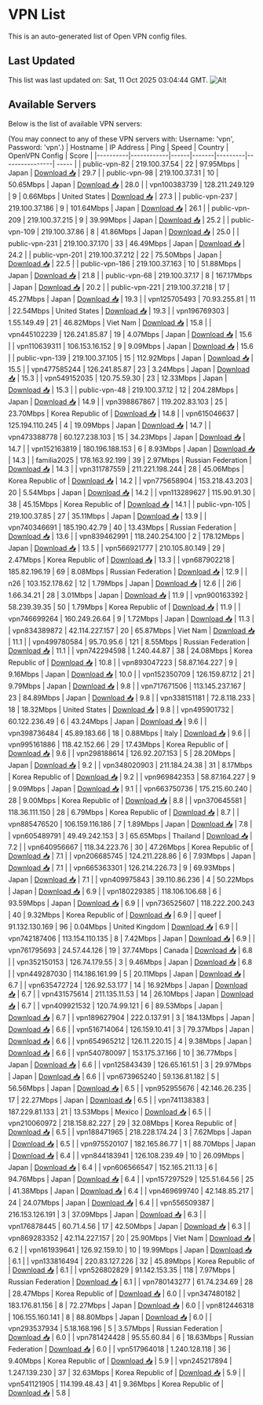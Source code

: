 # VPN List

This is an auto-generated list of Open VPN config files.

## Last Updated

This list was last updated on: Sat, 11 Oct 2025 03:04:44 GMT.
![Alt](https://repobeats.axiom.co/api/embed/186b98318ef1479477931607c1ad7d823f12451f.svg "Repobeats analytics image")

## Available Servers

Below is the list of available VPN servers:

(You may connect to any of these VPN servers with: Username: 'vpn', Password: 'vpn'.)
| Hostname | IP Address | Ping | Speed | Country | OpenVPN Config | Score |
|----------|------------|------|-------|---------|----------------| ----- |
| public-vpn-82 | 219.100.37.54 | 22 | 97.95Mbps | Japan | [Download 📥](./configs/server_0_JP.ovpn) | 29.7 |
| public-vpn-98 | 219.100.37.31 | 10 | 50.65Mbps | Japan | [Download 📥](./configs/server_1_JP.ovpn) | 28.0 |
| vpn100383739 | 128.211.249.129 | 9 | 0.66Mbps | United States | [Download 📥](./configs/server_2_US.ovpn) | 27.3 |
| public-vpn-237 | 219.100.37.186 | 9 | 101.64Mbps | Japan | [Download 📥](./configs/server_3_JP.ovpn) | 26.1 |
| public-vpn-209 | 219.100.37.215 | 9 | 39.99Mbps | Japan | [Download 📥](./configs/server_4_JP.ovpn) | 25.2 |
| public-vpn-109 | 219.100.37.86 | 8 | 41.86Mbps | Japan | [Download 📥](./configs/server_5_JP.ovpn) | 25.0 |
| public-vpn-231 | 219.100.37.170 | 33 | 46.49Mbps | Japan | [Download 📥](./configs/server_6_JP.ovpn) | 24.2 |
| public-vpn-201 | 219.100.37.212 | 22 | 75.50Mbps | Japan | [Download 📥](./configs/server_7_JP.ovpn) | 22.5 |
| public-vpn-186 | 219.100.37.163 | 10 | 51.88Mbps | Japan | [Download 📥](./configs/server_8_JP.ovpn) | 21.8 |
| public-vpn-68 | 219.100.37.17 | 8 | 167.17Mbps | Japan | [Download 📥](./configs/server_9_JP.ovpn) | 20.2 |
| public-vpn-221 | 219.100.37.218 | 17 | 45.27Mbps | Japan | [Download 📥](./configs/server_10_JP.ovpn) | 19.3 |
| vpn125705493 | 70.93.255.81 | 11 | 22.54Mbps | United States | [Download 📥](./configs/server_11_US.ovpn) | 19.3 |
| vpn196769303 | 1.55.149.49 | 21 | 46.82Mbps | Viet Nam | [Download 📥](./configs/server_12_VN.ovpn) | 15.8 |
| vpn445102239 | 126.241.85.87 | 19 | 4.07Mbps | Japan | [Download 📥](./configs/server_13_JP.ovpn) | 15.6 |
| vpn110639311 | 106.153.16.152 | 9 | 9.09Mbps | Japan | [Download 📥](./configs/server_14_JP.ovpn) | 15.6 |
| public-vpn-139 | 219.100.37.105 | 15 | 112.92Mbps | Japan | [Download 📥](./configs/server_15_JP.ovpn) | 15.5 |
| vpn477585244 | 126.241.85.87 | 23 | 3.24Mbps | Japan | [Download 📥](./configs/server_16_JP.ovpn) | 15.3 |
| vpn549152035 | 120.75.59.30 | 23 | 12.33Mbps | Japan | [Download 📥](./configs/server_17_JP.ovpn) | 15.3 |
| public-vpn-48 | 219.100.37.12 | 12 | 204.28Mbps | Japan | [Download 📥](./configs/server_18_JP.ovpn) | 14.9 |
| vpn398867867 | 119.202.83.103 | 25 | 23.70Mbps | Korea Republic of | [Download 📥](./configs/server_19_KR.ovpn) | 14.8 |
| vpn615046637 | 125.194.110.245 | 4 | 19.09Mbps | Japan | [Download 📥](./configs/server_20_JP.ovpn) | 14.7 |
| vpn473388778 | 60.127.238.103 | 15 | 34.23Mbps | Japan | [Download 📥](./configs/server_21_JP.ovpn) | 14.7 |
| vpn152163819 | 180.196.188.153 | 6 | 8.93Mbps | Japan | [Download 📥](./configs/server_22_JP.ovpn) | 14.3 |
| familia2025 | 178.163.92.199 | 39 | 2.97Mbps | Russian Federation | [Download 📥](./configs/server_23_RU.ovpn) | 14.3 |
| vpn311787559 | 211.221.198.244 | 28 | 45.06Mbps | Korea Republic of | [Download 📥](./configs/server_24_KR.ovpn) | 14.2 |
| vpn775658904 | 153.218.43.203 | 20 | 5.54Mbps | Japan | [Download 📥](./configs/server_25_JP.ovpn) | 14.2 |
| vpn113289627 | 115.90.91.30 | 38 | 45.15Mbps | Korea Republic of | [Download 📥](./configs/server_26_KR.ovpn) | 14.1 |
| public-vpn-105 | 219.100.37.85 | 27 | 35.11Mbps | Japan | [Download 📥](./configs/server_27_JP.ovpn) | 13.9 |
| vpn740346691 | 185.190.42.79 | 40 | 13.43Mbps | Russian Federation | [Download 📥](./configs/server_28_RU.ovpn) | 13.6 |
| vpn839462991 | 118.240.254.100 | 2 | 178.12Mbps | Japan | [Download 📥](./configs/server_29_JP.ovpn) | 13.5 |
| vpn566921777 | 210.105.80.149 | 29 | 2.47Mbps | Korea Republic of | [Download 📥](./configs/server_30_KR.ovpn) | 13.3 |
| vpn687902218 | 185.82.196.19 | 69 | 8.08Mbps | Russian Federation | [Download 📥](./configs/server_31_RU.ovpn) | 12.9 |
| n26 | 103.152.178.62 | 12 | 1.79Mbps | Japan | [Download 📥](./configs/server_32_JP.ovpn) | 12.6 |
| 2i6 | 1.66.34.21 | 28 | 3.01Mbps | Japan | [Download 📥](./configs/server_33_JP.ovpn) | 11.9 |
| vpn900163392 | 58.239.39.35 | 50 | 1.79Mbps | Korea Republic of | [Download 📥](./configs/server_34_KR.ovpn) | 11.9 |
| vpn746699264 | 160.249.26.64 | 9 | 1.72Mbps | Japan | [Download 📥](./configs/server_35_JP.ovpn) | 11.3 |
| vpn834389872 | 42.114.227.157 | 20 | 65.87Mbps | Viet Nam | [Download 📥](./configs/server_36_VN.ovpn) | 11.1 |
| vpn499780584 | 95.70.95.6 | 121 | 8.55Mbps | Russian Federation | [Download 📥](./configs/server_37_RU.ovpn) | 11.1 |
| vpn742294598 | 1.240.44.87 | 38 | 24.08Mbps | Korea Republic of | [Download 📥](./configs/server_38_KR.ovpn) | 10.8 |
| vpn893047223 | 58.87.164.227 | 9 | 9.16Mbps | Japan | [Download 📥](./configs/server_39_JP.ovpn) | 10.0 |
| vpn152350709 | 126.159.87.12 | 21 | 9.79Mbps | Japan | [Download 📥](./configs/server_40_JP.ovpn) | 9.8 |
| vpn717671506 | 113.145.237.167 | 23 | 84.89Mbps | Japan | [Download 📥](./configs/server_41_JP.ovpn) | 9.8 |
| vpn338151181 | 72.8.118.233 | 18 | 18.32Mbps | United States | [Download 📥](./configs/server_42_US.ovpn) | 9.8 |
| vpn495901732 | 60.122.236.49 | 6 | 43.24Mbps | Japan | [Download 📥](./configs/server_43_JP.ovpn) | 9.6 |
| vpn398736484 | 45.89.183.66 | 18 | 0.88Mbps | Italy | [Download 📥](./configs/server_44_IT.ovpn) | 9.6 |
| vpn995161886 | 118.42.152.66 | 29 | 17.43Mbps | Korea Republic of | [Download 📥](./configs/server_45_KR.ovpn) | 9.6 |
| vpn298188614 | 126.92.207.153 | 5 | 28.20Mbps | Japan | [Download 📥](./configs/server_46_JP.ovpn) | 9.2 |
| vpn348020903 | 211.184.24.38 | 31 | 8.17Mbps | Korea Republic of | [Download 📥](./configs/server_47_KR.ovpn) | 9.2 |
| vpn969842353 | 58.87.164.227 | 9 | 9.09Mbps | Japan | [Download 📥](./configs/server_48_JP.ovpn) | 9.1 |
| vpn663750736 | 175.215.60.240 | 28 | 9.00Mbps | Korea Republic of | [Download 📥](./configs/server_49_KR.ovpn) | 8.8 |
| vpn370645581 | 118.36.111.150 | 28 | 6.79Mbps | Korea Republic of | [Download 📥](./configs/server_50_KR.ovpn) | 8.7 |
| vpn885476520 | 106.159.116.186 | 7 | 1.89Mbps | Japan | [Download 📥](./configs/server_51_JP.ovpn) | 7.8 |
| vpn605489791 | 49.49.242.153 | 3 | 65.65Mbps | Thailand | [Download 📥](./configs/server_52_TH.ovpn) | 7.2 |
| vpn640956667 | 118.34.223.76 | 30 | 47.26Mbps | Korea Republic of | [Download 📥](./configs/server_53_KR.ovpn) | 7.1 |
| vpn206685745 | 124.211.228.86 | 6 | 7.93Mbps | Japan | [Download 📥](./configs/server_54_JP.ovpn) | 7.1 |
| vpn665363301 | 126.214.226.73 | 9 | 69.93Mbps | Japan | [Download 📥](./configs/server_55_JP.ovpn) | 7.1 |
| vpn409975843 | 39.110.86.236 | 4 | 50.22Mbps | Japan | [Download 📥](./configs/server_56_JP.ovpn) | 6.9 |
| vpn180229385 | 118.106.106.68 | 6 | 93.59Mbps | Japan | [Download 📥](./configs/server_57_JP.ovpn) | 6.9 |
| vpn736525607 | 118.222.200.243 | 40 | 9.32Mbps | Korea Republic of | [Download 📥](./configs/server_58_KR.ovpn) | 6.9 |
| queef | 91.132.130.169 | 96 | 0.04Mbps | United Kingdom | [Download 📥](./configs/server_59_GB.ovpn) | 6.9 |
| vpn742187406 | 113.154.110.135 | 8 | 7.42Mbps | Japan | [Download 📥](./configs/server_60_JP.ovpn) | 6.9 |
| vpn761795693 | 24.57.44.126 | 19 | 37.74Mbps | Canada | [Download 📥](./configs/server_61_CA.ovpn) | 6.8 |
| vpn352150153 | 126.74.179.55 | 3 | 9.46Mbps | Japan | [Download 📥](./configs/server_62_JP.ovpn) | 6.8 |
| vpn449287030 | 114.186.161.99 | 5 | 20.11Mbps | Japan | [Download 📥](./configs/server_63_JP.ovpn) | 6.7 |
| vpn635472724 | 126.92.53.177 | 14 | 16.92Mbps | Japan | [Download 📥](./configs/server_64_JP.ovpn) | 6.7 |
| vpn431575614 | 211.135.11.53 | 14 | 26.10Mbps | Japan | [Download 📥](./configs/server_65_JP.ovpn) | 6.7 |
| vpn409921532 | 120.74.99.121 | 6 | 89.53Mbps | Japan | [Download 📥](./configs/server_66_JP.ovpn) | 6.7 |
| vpn189627904 | 222.0.137.91 | 3 | 184.13Mbps | Japan | [Download 📥](./configs/server_67_JP.ovpn) | 6.6 |
| vpn516714064 | 126.159.10.41 | 3 | 79.37Mbps | Japan | [Download 📥](./configs/server_68_JP.ovpn) | 6.6 |
| vpn654965212 | 126.11.220.15 | 4 | 9.38Mbps | Japan | [Download 📥](./configs/server_69_JP.ovpn) | 6.6 |
| vpn540780097 | 153.175.37.166 | 10 | 36.77Mbps | Japan | [Download 📥](./configs/server_70_JP.ovpn) | 6.6 |
| vpn125843439 | 126.65.161.51 | 3 | 29.97Mbps | Japan | [Download 📥](./configs/server_71_JP.ovpn) | 6.6 |
| vpn673965240 | 59.136.81.182 | 5 | 56.56Mbps | Japan | [Download 📥](./configs/server_72_JP.ovpn) | 6.5 |
| vpn952955676 | 42.146.26.235 | 17 | 22.27Mbps | Japan | [Download 📥](./configs/server_73_JP.ovpn) | 6.5 |
| vpn741138383 | 187.229.81.133 | 21 | 13.53Mbps | Mexico | [Download 📥](./configs/server_74_MX.ovpn) | 6.5 |
| vpn210060972 | 218.158.82.227 | 29 | 32.08Mbps | Korea Republic of | [Download 📥](./configs/server_75_KR.ovpn) | 6.5 |
| vpn188471965 | 218.228.174.24 | 3 | 7.62Mbps | Japan | [Download 📥](./configs/server_76_JP.ovpn) | 6.5 |
| vpn975520107 | 182.165.86.77 | 1 | 88.70Mbps | Japan | [Download 📥](./configs/server_77_JP.ovpn) | 6.4 |
| vpn844183941 | 126.108.239.49 | 10 | 26.09Mbps | Japan | [Download 📥](./configs/server_78_JP.ovpn) | 6.4 |
| vpn606566547 | 152.165.211.13 | 6 | 94.76Mbps | Japan | [Download 📥](./configs/server_79_JP.ovpn) | 6.4 |
| vpn157297529 | 125.51.64.56 | 25 | 41.38Mbps | Japan | [Download 📥](./configs/server_80_JP.ovpn) | 6.4 |
| vpn469699740 | 42.148.85.217 | 24 | 24.07Mbps | Japan | [Download 📥](./configs/server_81_JP.ovpn) | 6.4 |
| vpn556509387 | 216.153.126.191 | 3 | 37.09Mbps | Japan | [Download 📥](./configs/server_82_JP.ovpn) | 6.3 |
| vpn176878445 | 60.71.4.56 | 17 | 42.50Mbps | Japan | [Download 📥](./configs/server_83_JP.ovpn) | 6.3 |
| vpn869283352 | 42.114.227.157 | 20 | 25.90Mbps | Viet Nam | [Download 📥](./configs/server_84_VN.ovpn) | 6.2 |
| vpn161939641 | 126.92.159.10 | 10 | 19.99Mbps | Japan | [Download 📥](./configs/server_85_JP.ovpn) | 6.1 |
| vpn133816494 | 220.83.127.226 | 32 | 45.89Mbps | Korea Republic of | [Download 📥](./configs/server_86_KR.ovpn) | 6.1 |
| vpn526802829 | 91.142.153.35 | 118 | 7.97Mbps | Russian Federation | [Download 📥](./configs/server_87_RU.ovpn) | 6.1 |
| vpn780143277 | 61.74.234.69 | 28 | 28.47Mbps | Korea Republic of | [Download 📥](./configs/server_88_KR.ovpn) | 6.0 |
| vpn347480182 | 183.176.81.156 | 8 | 72.27Mbps | Japan | [Download 📥](./configs/server_89_JP.ovpn) | 6.0 |
| vpn812446318 | 106.155.160.141 | 8 | 88.80Mbps | Japan | [Download 📥](./configs/server_90_JP.ovpn) | 6.0 |
| vpn293537934 | 5.18.168.196 | 5 | 3.57Mbps | Russian Federation | [Download 📥](./configs/server_91_RU.ovpn) | 6.0 |
| vpn781424428 | 95.55.60.84 | 6 | 18.63Mbps | Russian Federation | [Download 📥](./configs/server_92_RU.ovpn) | 6.0 |
| vpn517964018 | 1.240.128.118 | 36 | 9.40Mbps | Korea Republic of | [Download 📥](./configs/server_93_KR.ovpn) | 5.9 |
| vpn245217894 | 1.247.139.230 | 37 | 32.63Mbps | Korea Republic of | [Download 📥](./configs/server_94_KR.ovpn) | 5.9 |
| vpn541121905 | 114.199.48.43 | 41 | 9.36Mbps | Korea Republic of | [Download 📥](./configs/server_95_KR.ovpn) | 5.8 |
